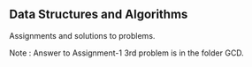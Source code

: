 ## Data Structures and Algorithms
Assignments and solutions to problems.

Note :
    Answer to Assignment-1 3rd problem is in the folder GCD.